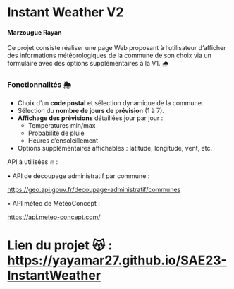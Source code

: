 # Instant Weather V2

#### Marzougue Rayan

Ce projet consiste réaliser une page Web proposant à l’utilisateur d’afficher des informations météorologiques
de la commune de son choix via un formulaire avec des options supplémentaires à la V1. 🌧️

### Fonctionnalités 🌦️

- Choix d’un **code postal** et sélection dynamique de la commune.
- Sélection du **nombre de jours de prévision** (1 à 7).
- **Affichage des prévisions** détaillées jour par jour :
  - Températures min/max  
  - Probabilité de pluie  
  - Heures d’ensoleillement
- Options supplémentaires affichables : latitude, longitude, vent, etc.

API à utilisées 🔥 :

• API de découpage administratif par commune :

https://geo.api.gouv.fr/decoupage-administratif/communes

• API météo de MétéoConcept  : 

https://api.meteo-concept.com/

# Lien du projet 😽 : https://yayamar27.github.io/SAE23-InstantWeather

